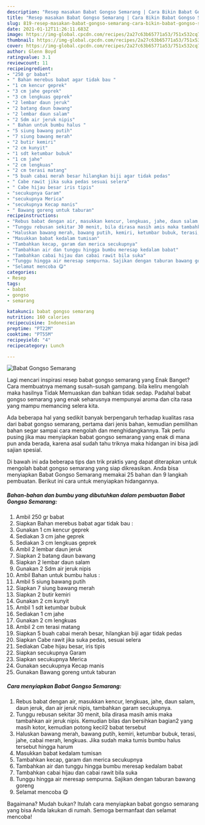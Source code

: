 ```yaml
---
description: "Resep masakan Babat Gongso Semarang | Cara Bikin Babat Gongso Semarang Yang Enak Dan Mudah"
title: "Resep masakan Babat Gongso Semarang | Cara Bikin Babat Gongso Semarang Yang Enak Dan Mudah"
slug: 819-resep-masakan-babat-gongso-semarang-cara-bikin-babat-gongso-semarang-yang-enak-dan-mudah
date: 2021-01-12T11:26:11.683Z
image: https://img-global.cpcdn.com/recipes/2a27c63b65771a53/751x532cq70/babat-gongso-semarang-foto-resep-utama.jpg
thumbnail: https://img-global.cpcdn.com/recipes/2a27c63b65771a53/751x532cq70/babat-gongso-semarang-foto-resep-utama.jpg
cover: https://img-global.cpcdn.com/recipes/2a27c63b65771a53/751x532cq70/babat-gongso-semarang-foto-resep-utama.jpg
author: Glenn Boyd
ratingvalue: 3.1
reviewcount: 11
recipeingredient:
- "250 gr babat"
- " Bahan merebus babat agar tidak bau "
- "1 cm kencur geprek"
- "3 cm jahe geprek"
- "3 cm lengkuas geprek"
- "2 lembar daun jeruk"
- "2 batang daun bawang"
- "2 lembar daun salam"
- "2 Sdm air jeruk nipis"
- " Bahan untuk bumbu halus "
- "5 siung bawang putih"
- "7 siung bawang merah"
- "2 butir kemiri"
- "2 cm kunyit"
- "1 sdt ketumbar bubuk"
- "1 cm jahe"
- "2 cm lengkuas"
- "2 cm terasi matang"
- "5 buah cabai merah besar hilangkan biji agar tidak pedas"
- " Cabe rawit jika suka pedas sesuai selera"
- " Cabe hijau besar iris tipis"
- "secukupnya Garam"
- "secukupnya Merica"
- "secukupnya Kecap manis"
- " Bawang goreng untuk taburan"
recipeinstructions:
- "Rebus babat dengan air, masukkan kencur, lengkuas, jahe, daun salam, daun jeruk, dan air jeruk nipis, tambahkan garam secukupnya."
- "Tunggu rebusan sekitar 30 menit, bila dirasa masih amis maka tambahkan air jeruk nipis. Kemudian bilas dan bersihkan bagian2 yang masih kotor, kemudian potong kecil2 babat tersebut"
- "Haluskan bawang merah, bawang putih, kemiri, ketumbar bubuk, terasi, jahe, cabai merah, lengkuas. Jika sudah maka tumis bumbu halus tersebut hingga harum"
- "Masukkan babat kedalam tumisan"
- "Tambahkan kecap, garam dan merica secukupnya"
- "Tambahkan air dan tunggu hingga bumbu meresap kedalam babat"
- "Tambahkan cabai hijau dan cabai rawit bila suka"
- "Tunggu hingga air meresap sempurna. Sajikan dengan taburan bawang goreng"
- "Selamat mencoba 😋"
categories:
- Resep
tags:
- babat
- gongso
- semarang

katakunci: babat gongso semarang 
nutrition: 160 calories
recipecuisine: Indonesian
preptime: "PT22M"
cooktime: "PT55M"
recipeyield: "4"
recipecategory: Lunch

---
```



![Babat Gongso Semarang](https://img-global.cpcdn.com/recipes/2a27c63b65771a53/751x532cq70/babat-gongso-semarang-foto-resep-utama.jpg)

Lagi mencari inspirasi resep babat gongso semarang yang Enak Banget? Cara membuatnya memang susah-susah gampang. bila keliru mengolah maka hasilnya Tidak Memuaskan dan bahkan tidak sedap. Padahal babat gongso semarang yang enak seharusnya mempunyai aroma dan cita rasa yang mampu memancing selera kita.



Ada beberapa hal yang sedikit banyak berpengaruh terhadap kualitas rasa dari babat gongso semarang, pertama dari jenis bahan, kemudian pemilihan bahan segar sampai cara mengolah dan menghidangkannya. Tak perlu pusing jika mau menyiapkan babat gongso semarang yang enak di mana pun anda berada, karena asal sudah tahu triknya maka hidangan ini bisa jadi sajian spesial.


Di bawah ini ada beberapa tips dan trik praktis yang dapat diterapkan untuk mengolah babat gongso semarang yang siap dikreasikan. Anda bisa menyiapkan Babat Gongso Semarang memakai 25 bahan dan 9 langkah pembuatan. Berikut ini cara untuk menyiapkan hidangannya.

<!--inarticleads1-->

##### Bahan-bahan dan bumbu yang dibutuhkan dalam pembuatan Babat Gongso Semarang:

1. Ambil 250 gr babat
1. Siapkan  Bahan merebus babat agar tidak bau :
1. Gunakan 1 cm kencur geprek
1. Sediakan 3 cm jahe geprek
1. Sediakan 3 cm lengkuas geprek
1. Ambil 2 lembar daun jeruk
1. Siapkan 2 batang daun bawang
1. Siapkan 2 lembar daun salam
1. Gunakan 2 Sdm air jeruk nipis
1. Ambil  Bahan untuk bumbu halus :
1. Ambil 5 siung bawang putih
1. Siapkan 7 siung bawang merah
1. Siapkan 2 butir kemiri
1. Gunakan 2 cm kunyit
1. Ambil 1 sdt ketumbar bubuk
1. Sediakan 1 cm jahe
1. Gunakan 2 cm lengkuas
1. Ambil 2 cm terasi matang
1. Siapkan 5 buah cabai merah besar, hilangkan biji agar tidak pedas
1. Siapkan  Cabe rawit jika suka pedas, sesuai selera
1. Sediakan  Cabe hijau besar, iris tipis
1. Siapkan secukupnya Garam
1. Siapkan secukupnya Merica
1. Gunakan secukupnya Kecap manis
1. Gunakan  Bawang goreng untuk taburan




<!--inarticleads2-->

##### Cara menyiapkan Babat Gongso Semarang:

1. Rebus babat dengan air, masukkan kencur, lengkuas, jahe, daun salam, daun jeruk, dan air jeruk nipis, tambahkan garam secukupnya.
1. Tunggu rebusan sekitar 30 menit, bila dirasa masih amis maka tambahkan air jeruk nipis. Kemudian bilas dan bersihkan bagian2 yang masih kotor, kemudian potong kecil2 babat tersebut
1. Haluskan bawang merah, bawang putih, kemiri, ketumbar bubuk, terasi, jahe, cabai merah, lengkuas. Jika sudah maka tumis bumbu halus tersebut hingga harum
1. Masukkan babat kedalam tumisan
1. Tambahkan kecap, garam dan merica secukupnya
1. Tambahkan air dan tunggu hingga bumbu meresap kedalam babat
1. Tambahkan cabai hijau dan cabai rawit bila suka
1. Tunggu hingga air meresap sempurna. Sajikan dengan taburan bawang goreng
1. Selamat mencoba 😋




Bagaimana? Mudah bukan? Itulah cara menyiapkan babat gongso semarang yang bisa Anda lakukan di rumah. Semoga bermanfaat dan selamat mencoba!
